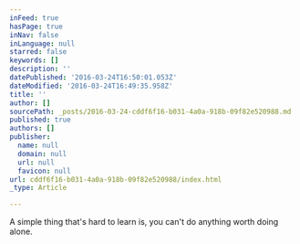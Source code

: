 ```yaml
---
inFeed: true
hasPage: true
inNav: false
inLanguage: null
starred: false
keywords: []
description: ''
datePublished: '2016-03-24T16:50:01.053Z'
dateModified: '2016-03-24T16:49:35.958Z'
title: ''
author: []
sourcePath: _posts/2016-03-24-cddf6f16-b031-4a0a-918b-09f82e520988.md
published: true
authors: []
publisher:
  name: null
  domain: null
  url: null
  favicon: null
url: cddf6f16-b031-4a0a-918b-09f82e520988/index.html
_type: Article

---
```

A simple thing that's hard to learn is, you can't do anything worth doing alone.